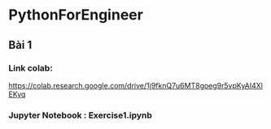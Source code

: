 # PythonForEngineer

## Bài 1

### Link colab: 

https://colab.research.google.com/drive/1j9fknQ7u6MT8goeg9r5vpKyAI4XlEKyq

### Jupyter Notebook : Exercise1.ipynb
